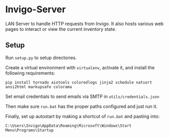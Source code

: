 # Invigo-Server

LAN Server to handle HTTP requests from Invigo. It also hosts various web pages to interact or view the current inventory state.

## Setup

Run `setup.py` to setup directories.

Create a virtual environment with `virtualenv`, activate it, and install the following requirements:

```
pip install tornado aiotools coloredlogs jinja2 schedule natsort ansi2html markupsafe colorama
```

Set email credentials to send emails via SMTP in `utils/credentials.json`

Then make sure `run.bat` has the proper paths configured and just run it.

Finally, set up autostart by making a shortcut of `run.bat` and pasting into:

```C:\Users\Invigo\AppData\Roaming\Microsoft\Windows\Start Menu\Programs\Startup```